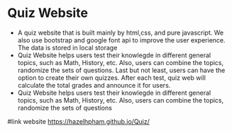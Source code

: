 # Quiz Website
- A quiz website that is built mainly by html,css, and pure javascript. We also use bootstrap and google font api to improve the user experience. The data is stored in local storage
- Quiz Website helps users test their knowlegde in different general topics, such as Math, History, etc. Also, users can combine the topics,
  randomize the sets of questions. Last but not least, users can have the option to create their own quizzes. After each test, quiz web will calculate the total
  grades and announce it for users.  
- Quiz Website helps users test their knowlegde in different general topics, such as Math, History, etc. Also, users can combine the topics, randomize the sets of questions

#link website
https://hazelhpham.github.io/Quiz/
